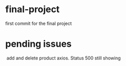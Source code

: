 ﻿# final-project
first commit for the final project

# pending issues
﻿ add and delete product axios. Status 500 still showing
